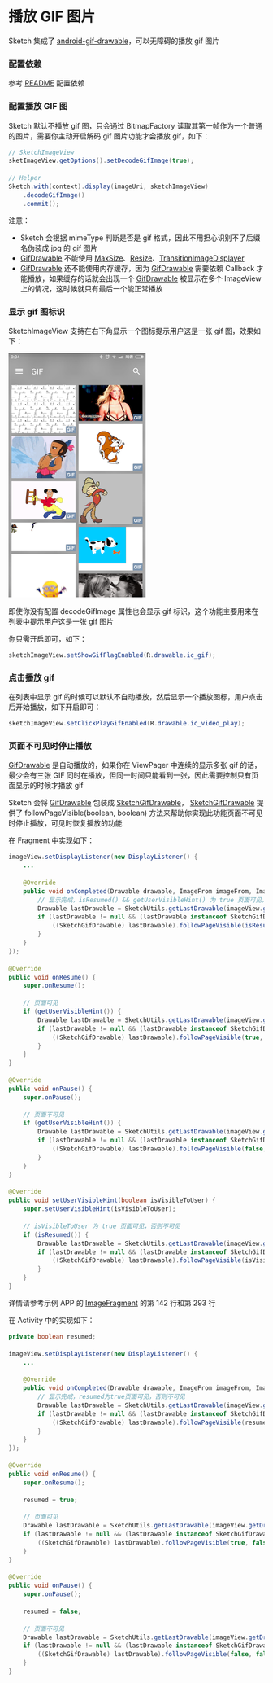 # 播放 GIF 图片

Sketch 集成了 [android-gif-drawable]，可以无障碍的播放 gif 图片

### 配置依赖

参考 [README] 配置依赖

### 配置播放 GIF 图

Sketch 默认不播放 gif 图，只会通过 BitmapFactory 读取其第一帧作为一个普通的图片，需要你主动开启解码 gif 图片功能才会播放 gif，如下：

```java
// SketchImageView
sketImageView.getOptions().setDecodeGifImage(true);

// Helper
Sketch.with(context).display(imageUri, sketchImageView)
    .decodeGifImage()
    .commit();
```

注意：
* Sketch 会根据 mimeType 判断是否是 gif 格式，因此不用担心识别不了后缀名伪装成 jpg 的 gif 图片
* [GifDrawable] 不能使用 [MaxSize]、[Resize]、[TransitionImageDisplayer]
* [GifDrawable] 还不能使用内存缓存，因为 [GifDrawable] 需要依赖 Callback 才能播放，如果缓存的话就会出现一个 [GifDrawable] 被显示在多个 ImageView 上的情况，这时候就只有最后一个能正常播放

### 显示 gif 图标识

SketchImageView 支持在右下角显示一个图标提示用户这是一张 gif 图，效果如下：

![gif](../res/gif_flag.png)

即使你没有配置 decodeGifImage 属性也会显示 gif 标识，这个功能主要用来在列表中提示用户这是一张 gif 图片

你只需开启即可，如下：

```java
sketchImageView.setShowGifFlagEnabled(R.drawable.ic_gif);
```

### 点击播放 gif

在列表中显示 gif 的时候可以默认不自动播放，然后显示一个播放图标，用户点击后开始播放，如下开启即可：

```java
sketchImageView.setClickPlayGifEnabled(R.drawable.ic_video_play);
```

### 页面不可见时停止播放

[GifDrawable] 是自动播放的，如果你在 ViewPager 中连续的显示多张 gif 的话，最少会有三张 GIF 同时在播放，但同一时间只能看到一张，因此需要控制只有页面显示的时候才播放 gif

Sketch 会将 [GifDrawable] 包装成 [SketchGifDrawable]， [SketchGifDrawable] 提供了 followPageVisible(boolean, boolean) 方法来帮助你实现此功能页面不可见时停止播放，可见时恢复播放的功能

在 Fragment 中实现如下：

```java
imageView.setDisplayListener(new DisplayListener() {
    ...

    @Override
    public void onCompleted(Drawable drawable, ImageFrom imageFrom, ImageAttrs imageAttrs) {
        // 显示完成，isResumed() && getUserVisibleHint() 为 true 页面可见，否则不可见
        Drawable lastDrawable = SketchUtils.getLastDrawable(imageView.getDrawable());
        if (lastDrawable != null && (lastDrawable instanceof SketchGifDrawable)) {
            ((SketchGifDrawable) lastDrawable).followPageVisible(isResumed() && getUserVisibleHint(), true);
        }
    }
});

@Override
public void onResume() {
    super.onResume();

    // 页面可见
    if (getUserVisibleHint()) {
        Drawable lastDrawable = SketchUtils.getLastDrawable(imageView.getDrawable());
        if (lastDrawable != null && (lastDrawable instanceof SketchGifDrawable)) {
            ((SketchGifDrawable) lastDrawable).followPageVisible(true, false);
        }
    }
}

@Override
public void onPause() {
    super.onPause();

    // 页面不可见
    if (getUserVisibleHint()) {
        Drawable lastDrawable = SketchUtils.getLastDrawable(imageView.getDrawable());
        if (lastDrawable != null && (lastDrawable instanceof SketchGifDrawable)) {
            ((SketchGifDrawable) lastDrawable).followPageVisible(false, false);
        }
    }
}

@Override
public void setUserVisibleHint(boolean isVisibleToUser) {
    super.setUserVisibleHint(isVisibleToUser);

    // isVisibleToUser 为 true 页面可见，否则不可见
    if (isResumed()) {
        Drawable lastDrawable = SketchUtils.getLastDrawable(imageView.getDrawable());
        if (lastDrawable != null && (lastDrawable instanceof SketchGifDrawable)) {
            ((SketchGifDrawable) lastDrawable).followPageVisible(isVisibleToUser, false);
        }
    }
}
```

详情请参考示例 APP 的 [ImageFragment] 的第 142 行和第 293 行

在 Activity 中的实现如下：

```java
private boolean resumed;

imageView.setDisplayListener(new DisplayListener() {
    ...

    @Override
    public void onCompleted(Drawable drawable, ImageFrom imageFrom, ImageAttrs imageAttrs) {
        // 显示完成，resumed为true页面可见，否则不可见
        Drawable lastDrawable = SketchUtils.getLastDrawable(imageView.getDrawable());
        if (lastDrawable != null && (lastDrawable instanceof SketchGifDrawable)) {
            ((SketchGifDrawable) lastDrawable).followPageVisible(resumed, true);
        }
    }
});

@Override
public void onResume() {
    super.onResume();

    resumed = true;

    // 页面可见
    Drawable lastDrawable = SketchUtils.getLastDrawable(imageView.getDrawable());
    if (lastDrawable != null && (lastDrawable instanceof SketchGifDrawable)) {
        ((SketchGifDrawable) lastDrawable).followPageVisible(true, false);
    }
}

@Override
public void onPause() {
    super.onPause();

    resumed = false;

    // 页面不可见
    Drawable lastDrawable = SketchUtils.getLastDrawable(imageView.getDrawable());
    if (lastDrawable != null && (lastDrawable instanceof SketchGifDrawable)) {
        ((SketchGifDrawable) lastDrawable).followPageVisible(false, false);
    }
}
```

[README]: ../../README.md
[android-gif-drawable]: https://github.com/koral--/android-gif-drawable
[GifDrawable]: ../../sketch-gif/src/main/java/pl/droidsonroids/gif/GifDrawable.java
[MaxSize]: ../../sketch/src/main/java/me/xiaopan/sketch/request/MaxSize.java
[Resize]: ../../sketch/src/main/java/me/xiaopan/sketch/request/Resize.java
[TransitionImageDisplayer]: ../../sketch/src/main/java/me/xiaopan/sketch/display/TransitionImageDisplayer.java
[SketchImageView]: ../../sketch/src/main/java/me/xiaopan/sketch/SketchImageView.java
[SketchGifDrawable]: ../../sketch/src/main/java/me/xiaopan/sketch/drawable/SketchGifDrawable.java
[ImageFragment]: ../../sample/src/main/java/me/xiaopan/sketchsample/fragment/ImageFragment.java
